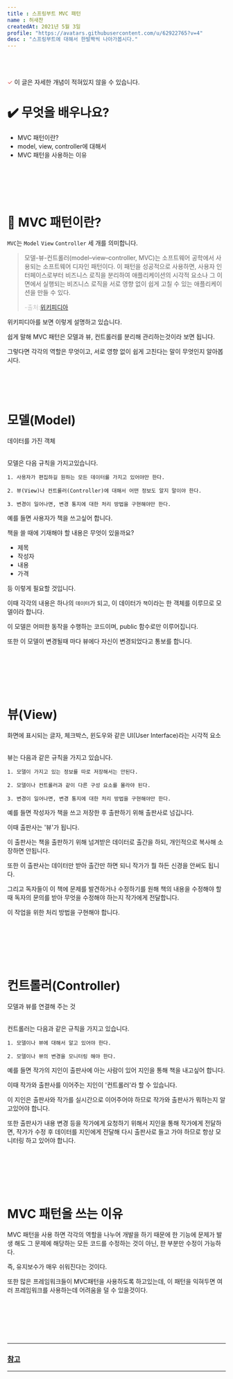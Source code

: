 ```yaml
---
title : 스프링부트 MVC 패턴
name : 허새찬
createdAt: 2021년 5월 3일
profile: "https://avatars.githubusercontent.com/u/62922765?v=4"
desc : "스프링부트에 대해서 한발짝씩 나아가봅시다."
---
```



<br><br><br>
<span style = "color : #E04845">✓</span> 이 글은 자세한 개념이 적혀있지 않을 수 있습니다.

 <h1>✔️ 무엇을 배우나요?</h1>

- MVC 패턴이란?<br>
- model, view, controller에 대해서<br>
- MVC 패턴을 사용하는 이유<br>
 <br> <br> <br> <br> <br>

# 📲 MVC 패턴이란?
`MVC`는 `Model` `View` `Controller` 세 개를 의미합니다.

>모델-뷰-컨트롤러(model–view–controller, MVC)는 소프트웨어 공학에서 사용되는 소프트웨어 디자인 패턴이다. 이 패턴을 성공적으로 사용하면, 사용자 인터페이스로부터 비즈니스 로직을 분리하여 애플리케이션의 시각적 요소나 그 이면에서 실행되는 비즈니스 로직을 서로 영향 없이 쉽게 고칠 수 있는 애플리케이션을 만들 수 있다.<br><div style="color : #C1C1C1">-출처:[위키피디아](https://url.kr/e9fvsz)</div>

위키피디아를 보면 이렇게 설명하고 있습니다. 

쉽게 말해 MVC 패턴은 모델과 뷰, 컨트롤러를 분리해 관리하는것이라 보면 됩니다.

그렇다면 각각의 역할은 무엇이고, 서로 영향 없이 쉽게 고친다는 말이 무엇인지 알아봅시다.
<br> <br> <br> <br> <br>

# 모델(Model)

데이터를 가진 객체

<br>
모델은 다음 규칙을 가지고있습니다.

```
1. 사용자가 편집하길 원하는 모든 데이터를 가지고 있어야만 한다.

2. 뷰(View)나 컨트롤러(Controller)에 대해서 어떤 정보도 알지 말이야 한다.

3. 변경이 일어나면, 변경 통지에 대한 처리 방법을 구현해야만 한다.
```
예를 들면 사용자가 책을 쓰고싶어 합니다.

책을 쓸 때에 기재해야 할 내용은 무엇이 있을까요?

* 제목
* 작성자
* 내용
* 가격

등 이렇게 필요할 것입니다.

이때 각각의 내용은 하나의 `데이터`가 되고, 이 데이터가 `책`이라는 한 객체를 이루므로 모델이라 합니다.

이 모델은 어떠한 동작을 수행하는 코드이며, public 함수로만 이루어집니다.

또한 이 모델이 변경될때 마다 뷰에다 자신이 변경되었다고 통보를 합니다.

<br><br><br><br><br>

# 뷰(View)

화면에 표시되는 글자, 체크박스, 윈도우와 같은 UI(User Interface)라는 시각적 요소

<br>
뷰는 다음과 같은 규칙을 가지고 있습니다.

```
1. 모델이 가지고 있는 정보를 따로 저장해서는 안된다.

2. 모델이나 컨트롤러과 같이 다른 구성 요소를 몰라야 된다.

3. 변경이 일어나면, 변경 통지에 대한 처리 방법을 구현해야만 한다.
```
예를 들면 작성자가 책을 쓰고 저장한 후 출판하기 위해 출판사로 넘깁니다.

이때 출판사는 '뷰'가 됩니다.

이 출판사는 책을 출판하기 위해 넘겨받은 데이터로 출간을 하되, 개인적으로 복사해 소장하면 안됩니다.

또한 이 출판사는 데이터만 받아 출간만 하면 되니 작가가 뭘 하든 신경을 안써도 됩니다.

그리고 독자들이 이 책에 문제를 발견하거나 수정하기를 원해 책의 내용을 수정해야 할 때 독자의 문의를 받아 무엇을 수정해야 하는지 작가에게 전달합니다.

이 작업을 위한 처리 방법을 구현해야 합니다.

<br> <br> <br> <br> <br>

# 컨트롤러(Controller)

모델과 뷰를 연결해 주는 것

<br>
컨트롤러는 다음과 같은 규칙을 가지고 있습니다.

```
1. 모델이나 뷰에 대해서 알고 있어야 한다.

2. 모델이나 뷰의 변경을 모니터링 해야 한다.
```
예를 들면 작가의 지인이 출판사에 아는 사람이 있어 지인을 통해 책을 내고싶어 합니다.

이때 작가와 출판사를 이어주는 지인이 '컨트롤러'라 할 수 있습니다.

이 지인은 출판사와 작가를 실시간으로 이어주어야 하므로 작가와 출판사가 뭐하는지 알고있어야 합니다.

또한 출판사가 내용 변경 등을 작가에게 요청하기 위해서 지인을 통해 작가에게 전달하면, 작가가 수정 후 데이터를 지인에게 전달해 다시 출판사로 들고 가야 하므로 항상 모니터링 하고 있어야 합니다.

<br><br><br><br><br>

# MVC 패턴을 쓰는 이유

MVC 패턴을 사용 하면 각각의 역할을 나누어 개발을 하기 때문에 한 기능에 문제가 발생 해도 그 문제에 해당하는 모든 코드를 수정하는 것이 아닌, 한 부분만 수정이 가능하다.

즉, 유지보수가 매우 쉬워진다는 것이다.

또한 많은 프레임워크들이 MVC패턴을 사용하도록 하고있는데, 이 패턴을 익혀두면 여러 프레임워크를 사용하는데 어려움을 덜 수 있을것이다.

<br><br><br><br><br>

---
### [참고](https://bsnippet.tistory.com/13)
---

